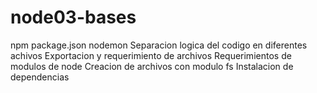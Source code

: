 # node03-bases

npm package.json
nodemon
Separacion logica del codigo en diferentes achivos
Exportacion y requerimiento  de archivos
Requerimientos de modulos de node
Creacion de archivos con modulo fs
Instalacion de dependencias
